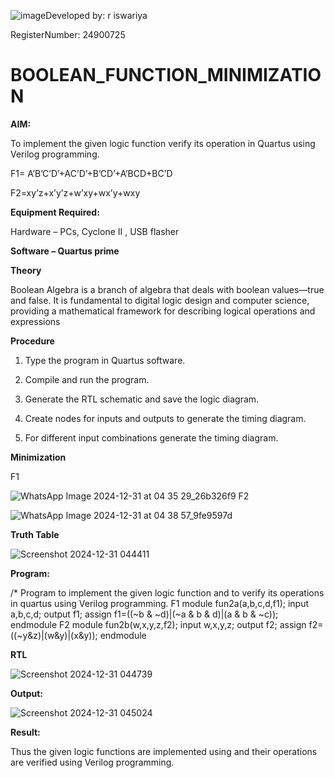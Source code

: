 ![image](https://github.com/user-attachments/assets/851b8630-e398-487a-9c27-c5f97c8083eb)Developed by: r iswariya

RegisterNumber: 24900725


# BOOLEAN_FUNCTION_MINIMIZATION

**AIM:**

To implement the given logic function verify its operation in Quartus using Verilog programming.

F1= A’B’C’D’+AC’D’+B’CD’+A’BCD+BC’D 

F2=xy’z+x’y’z+w’xy+wx’y+wxy

**Equipment Required:**

Hardware – PCs, Cyclone II , USB flasher

**Software – Quartus prime**

**Theory**

Boolean Algebra is a branch of algebra that deals with boolean values—true and false. It
is fundamental to digital logic design and computer science, providing a mathematical
framework for describing logical operations and expressions

**Procedure**

1.	Type the program in Quartus software.

2.	Compile and run the program.

3.	Generate the RTL schematic and save the logic diagram.

4.	Create nodes for inputs and outputs to generate the timing diagram.

5.	For different input combinations generate the timing diagram.

**Minimization**

F1

![WhatsApp Image 2024-12-31 at 04 35 29_26b326f9](https://github.com/user-attachments/assets/2a3a3cca-57da-4108-9ddc-46085a0da2ed)
F2

![WhatsApp Image 2024-12-31 at 04 38 57_9fe9597d](https://github.com/user-attachments/assets/066daf43-0f10-4de2-8581-0bb37cbc1ea6)

**Truth Table**

![Screenshot 2024-12-31 044411](https://github.com/user-attachments/assets/541bd49a-959c-45aa-8a52-3fad567e5b5b)

**Program:**

/* Program to implement the given logic function and to verify its operations in quartus using Verilog programming. 
 F1
 module fun2a(a,b,c,d,f1);
 input a,b,c,d;
 output f1;
 assign f1=((~b & ~d)|(~a & b & d)|(a & b & ~c));
 endmodule
 F2
 module fun2b(w,x,y,z,f2);
 input w,x,y,z;
 output f2;
 assign f2=((~y&z)|(w&y)|(x&y));
 endmodule

**RTL**

![Screenshot 2024-12-31 044739](https://github.com/user-attachments/assets/cd8d1999-29fa-41b0-baf6-aa748db422b8)

**Output:**

![Screenshot 2024-12-31 045024](https://github.com/user-attachments/assets/26890ad8-5e92-4dd5-834b-9105db7209ba)


**Result:**

Thus the given logic functions are implemented using and their operations are verified using Verilog programming.
